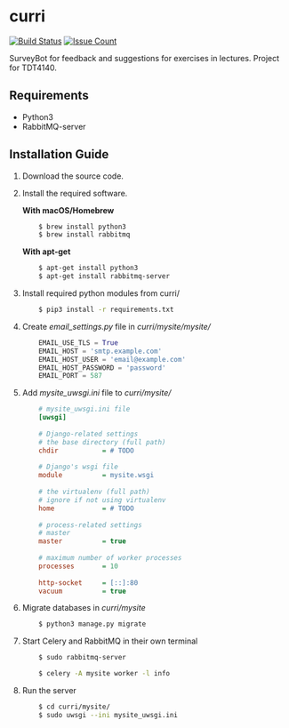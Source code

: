 # curri
[![Build Status](https://travis-ci.org/ludvigk/curri.svg?branch=master)](https://travis-ci.org/ludvigk/curri)
[![Issue Count](https://codeclimate.com/github/ludvigk/curri/badges/issue_count.svg)](https://codeclimate.com/github/ludvigk/curri)


SurveyBot for feedback and suggestions for exercises in lectures. Project for TDT4140.

## Requirements
* Python3
* RabbitMQ-server

## Installation Guide

1. Download the source code.
2. Install the required software.

    **With macOS/Homebrew**
    ```zsh
        $ brew install python3
        $ brew install rabbitmq
    ```
    **With apt-get**
    ```zsh
        $ apt-get install python3
        $ apt-get install rabbitmq-server
    ```
3. Install required python modules from curri/
    ```zsh
        $ pip3 install -r requirements.txt
    ```
4. Create *email_settings.py* file in *curri/mysite/mysite/*
    ```python
        EMAIL_USE_TLS = True
        EMAIL_HOST = 'smtp.example.com'
        EMAIL_HOST_USER = 'email@example.com'
        EMAIL_HOST_PASSWORD = 'password'
        EMAIL_PORT = 587
    ```
5. Add *mysite_uwsgi.ini* file to *curri/mysite/*
    ```ini
        # mysite_uwsgi.ini file
        [uwsgi]
        
        # Django-related settings
        # the base directory (full path)
        chdir           = # TODO
        
        # Django's wsgi file
        module          = mysite.wsgi
        
        # the virtualenv (full path)
        # ignore if not using virtualenv
        home            = # TODO
        
        # process-related settings
        # master
        master          = true
        
        # maximum number of worker processes
        processes       = 10
        
        http-socket     = [::]:80
        vacuum          = true
    ```
6. Migrate databases in *curri/mysite*
    ```zsh
        $ python3 manage.py migrate
    ```
6. Start Celery and RabbitMQ in their own terminal
    ```zsh
        $ sudo rabbitmq-server
    ```
    ```zsh
        $ celery -A mysite worker -l info
    ```
7. Run the server
    ```zsh
        $ cd curri/mysite/
        $ sudo uwsgi --ini mysite_uwsgi.ini
    ```
